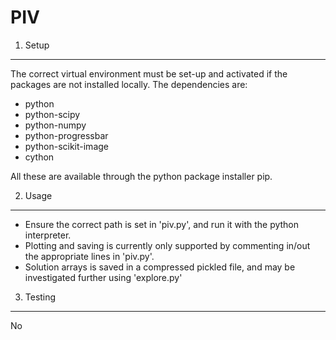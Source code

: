 # PIV

1. Setup
-------------------------------
The correct virtual environment must be set-up and activated
if the packages are not installed locally.
The dependencies are:
- python
- python-scipy
- python-numpy
- python-progressbar
- python-scikit-image
- cython

All these are available through the python package installer pip.


2. Usage
-------------------------------
- Ensure the correct path is set in 'piv.py', and run it with the python
interpreter.
- Plotting and saving is currently only supported by commenting in/out the
appropriate lines in 'piv.py'.
- Solution arrays is saved in a compressed pickled file, and may be investigated
further using 'explore.py'

3. Testing
-------------------------------
No
